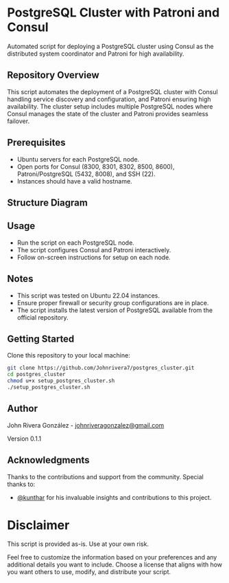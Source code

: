 # PostgreSQL Cluster with Patroni and Consul
Automated script for deploying a PostgreSQL cluster using Consul as the distributed system coordinator and Patroni for high availability.

## Repository Overview
This script automates the deployment of a PostgreSQL cluster with Consul handling service discovery and configuration, and Patroni ensuring high availability. The cluster setup includes multiple PostgreSQL nodes where Consul manages the state of the cluster and Patroni provides seamless failover.

## Prerequisites
- Ubuntu servers for each PostgreSQL node.
- Open ports for Consul (8300, 8301, 8302, 8500, 8600), Patroni/PostgreSQL (5432, 8008), and SSH (22).
- Instances should have a valid hostname.

## Structure Diagram


## Usage
- Run the script on each PostgreSQL node.
- The script configures Consul and Patroni interactively.
- Follow on-screen instructions for setup on each node.

## Notes
- This script was tested on Ubuntu 22.04 instances.
- Ensure proper firewall or security group configurations are in place.
- The script installs the latest version of PostgreSQL available from the official repository.

## Getting Started
Clone this repository to your local machine:
```bash
git clone https://github.com/Johnrivera7/postgres_cluster.git
cd postgres_cluster
chmod u+x setup_postgres_cluster.sh
./setup_postgres_cluster.sh
```

## Author
John Rivera González - johnriveragonzalez@gmail.com

Version
0.1.1

## Acknowledgments

Thanks to the contributions and support from the community. Special thanks to:
- [@kunthar](https://github.com/kunthar) for his invaluable insights and contributions to this project.

# Disclaimer
This script is provided as-is. Use at your own risk.

Feel free to customize the information based on your preferences and any additional details you want to include. Choose a license that aligns with how you want others to use, modify, and distribute your script.
